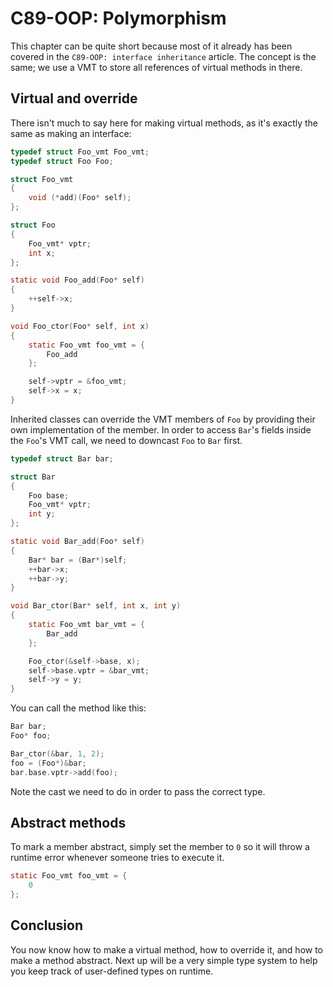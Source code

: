 # C89-OOP: Polymorphism

This chapter can be quite short because most of it already has been covered in
the `C89-OOP: interface inheritance` article. The concept is the same; we use a
VMT to store all references of virtual methods in there.

## Virtual and override

There isn't much to say here for making virtual methods, as it's exactly the
same as making an interface:

```c
typedef struct Foo_vmt Foo_vmt;
typedef struct Foo Foo;

struct Foo_vmt
{
    void (*add)(Foo* self);
};

struct Foo
{
    Foo_vmt* vptr;
    int x;
};

static void Foo_add(Foo* self)
{
    ++self->x;
}

void Foo_ctor(Foo* self, int x)
{
    static Foo_vmt foo_vmt = {
        Foo_add
    };

    self->vptr = &foo_vmt;
    self->x = x;
}
```

Inherited classes can override the VMT members of `Foo` by providing their own
implementation of the member. In order to access `Bar`'s fields inside the
`Foo`'s VMT call, we need to downcast `Foo` to `Bar` first.

```c
typedef struct Bar bar;

struct Bar
{
    Foo base;
    Foo_vmt* vptr;
    int y;
};

static void Bar_add(Foo* self)
{
    Bar* bar = (Bar*)self;
    ++bar->x;
    ++bar->y;
}

void Bar_ctor(Bar* self, int x, int y)
{
    static Foo_vmt bar_vmt = {
        Bar_add
    };

    Foo_ctor(&self->base, x);
    self->base.vptr = &bar_vmt;
    self->y = y;
}
```

You can call the method like this:

```c
Bar bar;
Foo* foo;

Bar_ctor(&bar, 1, 2);
foo = (Foo*)&bar;
bar.base.vptr->add(foo);
```

Note the cast we need to do in order to pass the correct type.

## Abstract methods

To mark a member abstract, simply set the member to `0` so it will throw a
runtime error whenever someone tries to execute it.

```c
static Foo_vmt foo_vmt = {
    0
};
```

## Conclusion

You now know how to make a virtual method, how to override it, and how to make
a method abstract. Next up will be a very simple type system to help you keep
track of user-defined types on runtime.
